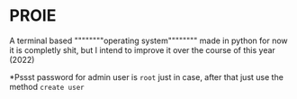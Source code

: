 # PROIE
A terminal based """"""""operating system"""""""" made in python 
for now it is completly shit, but I intend to improve it over the course of this year (2022)

*Pssst password for admin user is `root` just in case, after that just use the method `create user` 
